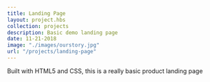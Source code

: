 ```yaml
---
title: Landing Page
layout: project.hbs
collection: projects
description: Basic demo landing page 
date: 11-21-2018
image: "./images/ourstory.jpg"
url: "/projects/landing-page"
---
```


Built with HTML5 and CSS, this is a really basic product landing page 
